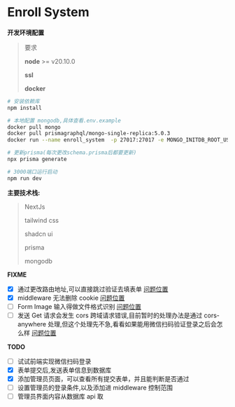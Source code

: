 # Enroll System

**开发环境配置**

> 要求
>
> **node** >= v20.10.0
>
> **ssl**
>
> **docker**

```zsh
# 安装依赖库
npm install

# 本地配置 mongodb,具体查看.env.example
docker pull mongo
docker pull prismagraphql/mongo-single-replica:5.0.3
docker run --name enroll_system  -p 27017:27017 -e MONGO_INITDB_ROOT_USERNAME="admin" -e MONGO_INITDB_ROOT_PASSWORD="123456" -d prismagraphql/mongo-single-replica:5.0.3

# 更新prisma(每次更改schema.prisma后都要更新)
npx prisma generate

# 3000端口运行启动
npm run dev
```

**主要技术栈:**

> NextJs
>
> tailwind css
>
> shadcn ui
>
> prisma
>
> mongodb

**FIXME**

-   [x] 通过更改路由地址,可以直接跳过验证去填表单 [问题位置](./components/InputWithButton.tsx)
-   [x] middleware 无法删除 cookie [问题位置](./middleware.ts)
-   [ ] Form Image 输入得做文件格式识别 [问题位置](./components/RegisterForm.tsx)
-   [ ] 发送 Get 请求会发生 cors 跨域请求错误,目前暂时的处理办法是通过 cors-anywhere 处理,但这个处理先不急,看看如果能用微信扫码验证登录之后会怎么样 [问题位置](./bin/Submit.ts)

**TODO**

-   [ ] 试试前端实现微信扫码登录
-   [x] 表单提交后,发送表单信息到数据库
-   [x] 添加管理员页面，可以查看所有提交表单，并且能判断是否通过
-   [ ] 设置管理员的登录条件,以及添加进 middleware 控制范围
-   [ ] 管理员界面内容从数据库 api 取
